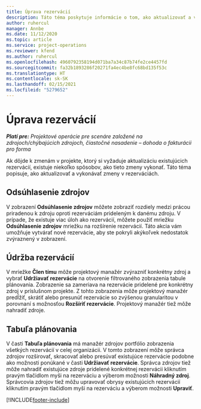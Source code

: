 ```yaml
---
title: Úprava rezervácií
description: Táto téma poskytuje informácie o tom, ako aktualizovať a vykonávať zmeny v rezerváciách.
author: ruhercul
manager: Annbe
ms.date: 11/12/2020
ms.topic: article
ms.service: project-operations
ms.reviewer: kfend
ms.author: ruhercul
ms.openlocfilehash: 4960792358194d071ba7a34c87b74fe2ce4457fd
ms.sourcegitcommit: fa32b1893286f20271fa4ec4be8fc68bd135f53c
ms.translationtype: HT
ms.contentlocale: sk-SK
ms.lasthandoff: 02/15/2021
ms.locfileid: "5279652"
---
```

# <a name="edit-bookings"></a>Úprava rezervácií

_**Platí pre:** Projektové operácie pre scenáre založené na zdrojoch/chýbajúcich zdrojoch, čiastočné nasadenie – dohoda o fakturácii pro forma_


Ak dôjde k zmenám v projekte, ktorý si vyžaduje aktualizáciu existujúcich rezervácií, existuje niekoľko spôsobov, ako tieto zmeny vykonať. Táto téma popisuje, ako aktualizovať a vykonávať zmeny v rezerváciách.

## <a name="resource-reconciliation"></a>Odsúhlasenie zdrojov

V zobrazení **Odsúhlasenie zdrojov** môžete zobraziť rozdiely medzi prácou priradenou k zdroju oproti rezerváciám prideleným k danému zdroju. V prípade, že existuje viac úloh ako rezervácií, môžete použiť mriežku **Odsúhlasenie zdrojov** mriežku na rozšírenie rezervácií. Táto akcia vám umožňuje vytvárať nové rezervácie, aby ste pokryli akýkoľvek nedostatok zvýraznený v zobrazení.

## <a name="maintain-bookings"></a>Údržba rezervácií

V mriežke **Člen tímu** môže projektový manažér zvýrazniť konkrétny zdroj a vybrať **Udržiavať rezervácie** na otvorenie filtrovaného zobrazenia tabule plánovania. Zobrazenie sa zameriava na rezervácie pridelené pre konkrétny zdroj v príslušnom projekte. Z tohto zobrazenia môže projektový manažér predĺžiť, skrátiť alebo presunúť rezervácie so zvýšenou granularitou v porovnaní s možnosťou **Rozšíriť rezervácie**. Projektový manažér tiež môže nahradiť zdroje.

## <a name="schedule-board"></a>Tabuľa plánovania

V časti **Tabuľa plánovania** má manažér zdrojov portfólio zobrazenia všetkých rezervácií v celej organizácii. V tomto zobrazení môže správca zdrojov rozširovať, skracovať alebo presúvať existujúce rezervácie podobne ako možnosti ponúkané v časti **Udržiavať rezervácie**. Správca zdrojov tiež môže nahradiť existujúce zdroje pridelené konkrétnej rezervácii kliknutím pravým tlačidlom myši na rezerváciu a výberom možnosti **Náhradný zdroj**. Správcovia zdrojov tiež môžu upravovať obrysy existujúcich rezervácií kliknutím pravým tlačidlom myši na rezerváciu a výberom možnosti **Upraviť**.


[!INCLUDE[footer-include](../includes/footer-banner.md)]